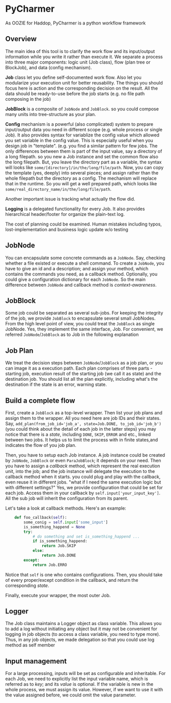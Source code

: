 PyCharmer
=========

As OOZIE for Haddop, PyCharmer is a python workflow framework

Overview
-------

The main idea of this tool is to clarify the work flow and its input/output
information while you write it rather than execute it. We separate a process into
three major components: logic unit (Job class), flow (plan tree or BlockJob),
and data (config mechanism).

**Job** class let you define self-documented work flow. Also let you modularize your
execution unit for better reusability. The things you should focus here is action
and the corresponding decision on the result. All the data should be ready-to-use
before the job starts (e.g. no file path composing in the job)

**JobBlock** is a composite of `JobNode` and `JobBlock`. so you could compose many units
into tree-structure as your plan.

**Config** mechanism is a powerful (also complicated) system to prepare input/output
data you need in different scope (e.g. whole process or single Job). It
also provides syntax for variablize the config value which allowed you set variable
in the config value. This is especially useful when you design job in "template".
(e.g. you find a similar pattern for few jobs. The only differences between them
is part of the input value, say a directory of a long filepath. so you new a Job
instance and set the common flow also the long filepath. But, you leave the
directory part as a variable, the syntax will looks like `some/[directory]/in/the/long/file/path`.
Now, you can copy the template (yes, deeply) into several pieces; and assign
rather than the whole filepath but the directory as a config. The mechanism will
replace that in the runtime. So you will get a well prepared path, which looks like `some/real_directory_name/in/the/long/file/path`.

Another important issue is tracking what actually the flow did.

**Logging** is a delegated functionality for every Job. It also provides hierarchical
header/footer for organize the plain-text log.

The cost of planning could be examined. Human mistakes including typos,
lost-implementation and business logic update w/o testing


JobNode
-------

You can encapsulate some concrete commands as a `JobNode`. Say, checking whether a file existed or execute a shell command. To create a `JobNode`, you have to give an id and a description; and assign your method, which contains the commands you need, as a callback method. Optionally, you could give a configuration dictionary for each `JobNode`. So the main difference between `JobNode` and callback method is *context-awareness*.

JobBlock
--------

Some job could be separated as several sub-jobs. For keeping the integrity of the job, we provide `JobBlock` to encapsulate several small JobNodes. From the high level point of view, you could treat the `JobBlock` as single JobNode. Yes, they implement the same interface, Job. For convenient, we referred `JobNode`/`JobBlock` as to Job in the following explanation

Job Plan
--------

We treat the decision steps between `JobNode`/`JobBlock` as a job plan, or you can image it as a execution path. Each plan comprises of three parts - starting job, execution result of the starting job (we call it as state) and the destination job. You should list all the plan explicitly, including what's the destination if the state is an error, warning state.

Build a complete flow
---------------------

First, create a `JobBlock` as a top-level wrapper. Then list your job plans and assign them to the wrapper. All you need here are job IDs and their states. Say, `add_plan(from_job_id='job_a', state=Job.DONE, to_job_id='job_b')` (you could think about the detail of each job in the latter steps) you may notice that there is a *state*, including `DONE`, `SKIP`, `ERROR` and etc., linked between two jobs. It helps us to limit the process with in finite states,and indicates the flow of you job plan.

Then, you have to setup each Job instance. A job instance could be created by `JobNode`, `JobBlock` or even `ParaJobBlock`; it depends on your need. Then you have to assign a *callback* method, which represent the real execution unit, into the job; and the job instance will delegate the execution to the callback method when it starts. you could plug and play with the callback, even reuse it in different jobs. "what if I need the same execution logic but with different settings?" Yes, we provide configuration that could be set for each job. Access them in your callback by `self.input['your_input_key']`. All the sub job will inherit the configuration from its parent.

Let's take a look at callback methods. Here's an example:
```python
    def foo_callback(self):
        some_conig = self.input['some_input']
        is_something_happend = None
        try:
            # do something and set is_something_happend ...
            if is_something_happend:
                return Job.SKIP
            else:
                return Job.DONE
        except:
            return Job.ERRO
```
Notice that `self` is one who contains configurations. Then, you should take of every proper/except condition in the callback, and return the corresponding *state*.

Finally, execute your wrapper, the most outer Job.

Logger
------

The Job class maintains a Logger object as class variable. This allows you to add a log without initiating any object but it may not be convenient for logging in job objects (to access a class variable, you need to type more). Thus, in any job objects, we made delegation so that you could use log method as self member

Input management
----------------

For a large processing, inputs will be set as configurable and inheritable. For each Job, we need to explicitly list the input variable name, which is referred as to *key*; and its *value* is optional. If the variable is new in the whole process, we must assign its value. However, if we want to use it with the value assigned before, we could omit the value parameter.
